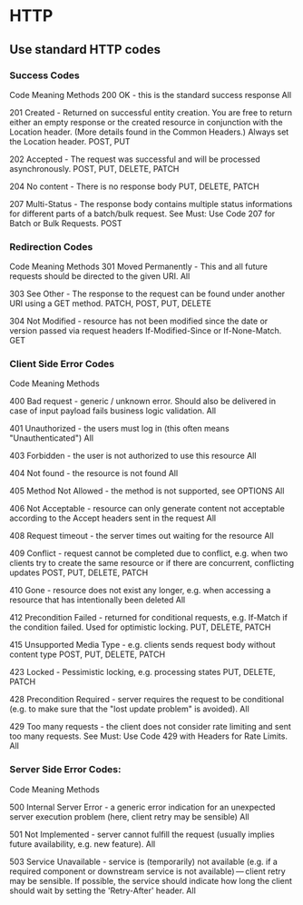 # HTTP

## Use standard HTTP codes

### Success Codes

Code	Meaning	Methods
200
OK - this is the standard success response
All

201
Created - Returned on successful entity creation. You are free to return either an empty response or the created resource in conjunction with the Location header. (More details found in the Common Headers.) Always set the Location header.
POST, PUT

202
Accepted - The request was successful and will be processed asynchronously.
POST, PUT, DELETE, PATCH

204
No content - There is no response body
PUT, DELETE, PATCH

207
Multi-Status - The response body contains multiple status informations for different parts of a batch/bulk request. See Must: Use Code 207 for Batch or Bulk Requests.
POST

### Redirection Codes

Code	Meaning	Methods
301
Moved Permanently - This and all future requests should be directed to the given URI.
All

303
See Other - The response to the request can be found under another URI using a GET method.
PATCH, POST, PUT, DELETE

304
Not Modified - resource has not been modified since the date or version passed via request headers If-Modified-Since or If-None-Match.
GET

### Client Side Error Codes

Code	Meaning	Methods

400
Bad request - generic / unknown error. Should also be delivered in case of input payload fails business logic validation.
All

401
Unauthorized - the users must log in (this often means "Unauthenticated")
All

403
Forbidden - the user is not authorized to use this resource
All

404
Not found - the resource is not found
All

405
Method Not Allowed - the method is not supported, see OPTIONS
All

406
Not Acceptable - resource can only generate content not acceptable according to the Accept headers sent in the request
All

408
Request timeout - the server times out waiting for the resource
All

409
Conflict - request cannot be completed due to conflict, e.g. when two clients try to create the same resource or if there are concurrent, conflicting updates
POST, PUT, DELETE, PATCH

410
Gone - resource does not exist any longer, e.g. when accessing a resource that has intentionally been deleted
All

412
Precondition Failed - returned for conditional requests, e.g. If-Match if the condition failed. Used for optimistic locking.
PUT, DELETE, PATCH

415
Unsupported Media Type - e.g. clients sends request body without content type
POST, PUT, DELETE, PATCH

423
Locked - Pessimistic locking, e.g. processing states
PUT, DELETE, PATCH

428
Precondition Required - server requires the request to be conditional (e.g. to make sure that the "lost update problem" is avoided).
All

429
Too many requests - the client does not consider rate limiting and sent too many requests. See Must: Use Code 429 with Headers for Rate Limits.
All

### Server Side Error Codes:

Code	Meaning	Methods

500
Internal Server Error - a generic error indication for an unexpected server execution problem (here, client retry may be sensible)
All

501
Not Implemented - server cannot fulfill the request (usually implies future availability, e.g. new feature).
All

503
Service Unavailable - service is (temporarily) not available (e.g. if a required component or downstream service is not available) — client retry may be sensible. If possible, the service should indicate how long the client should wait by setting the 'Retry-After' header.
All
